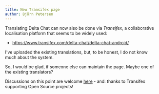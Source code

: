 ```yaml
---
title: New Transifex page
author: Björn Petersen
---
```


Translating Delta Chat can now also be done via _Transifex_, a collaborative localisation platform that seems to be widely used:

- <https://www.transifex.com/delta-chat/delta-chat-android/>

I've uploaded the existing translations, but, to be honest, I do not know much about the system.

So, I would be glad, if someone else can maintain the page. Maybe one of the existing translators?

Discussions on this point are welcome [here](https://github.com/deltachat/deltachat-android/issues/111) - and: thanks to Transifex supporting Open Source projects!


